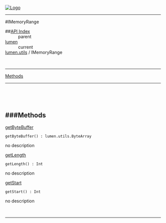 
[![Logo](../../../images/logo.png)](../../../index.html)

---

#IMemoryRange


##[API Index](../../../api/index.html#lumen.utils)   
&emsp;&emsp;&emsp;parent    
[lumen](../)     
&emsp;&emsp;&emsp;current    
[lumen.utils](./) / IMemoryRange

<br/>

---


[Methods](#Methods)   


---

&nbsp;   

&nbsp;   

<a class="lift" name="Methods" ></a>
###Methods   
---
<a class="lift" name="getByteBuffer" href="#getByteBuffer">getByteBuffer</a>



`getByteBuffer() : lumen.utils.ByteArray`

<span class="small_desc_flat"> no description </span>   

<a class="lift" name="getLength" href="#getLength">getLength</a>



`getLength() : Int`

<span class="small_desc_flat"> no description </span>   

<a class="lift" name="getStart" href="#getStart">getStart</a>



`getStart() : Int`

<span class="small_desc_flat"> no description </span>   



&nbsp;
&nbsp;
&nbsp;

---  


&nbsp;   
&nbsp;   